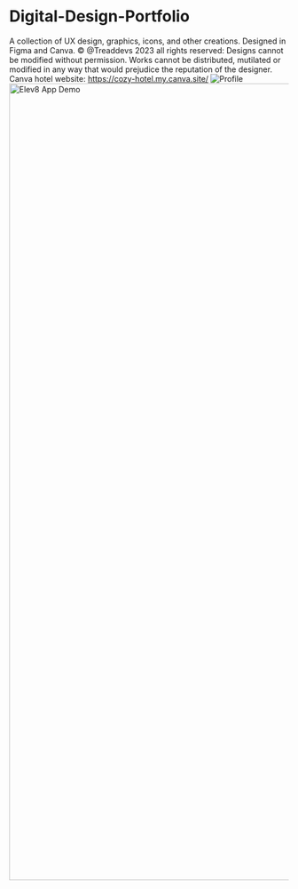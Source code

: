 # Digital-Design-Portfolio
A collection of UX design, graphics, icons, and other creations. Designed in Figma and Canva.
© @Treaddevs 2023 all rights reserved: Designs cannot be modified without permission. Works cannot be distributed, mutilated or modified in any way that would prejudice the reputation of the designer. Canva hotel website: https://cozy-hotel.my.canva.site/
![Profile](https://github.com/treaddevs/Digital-Design-Portfolio/assets/148214913/370cc09b-7553-4673-b333-5c14d162afdd)
<img width="1434" alt="Elev8 App Demo" src="https://github.com/treaddevs/Digital-Design-Portfolio/assets/148214913/7fd01c04-fd89-4778-b535-e56eabded703">
